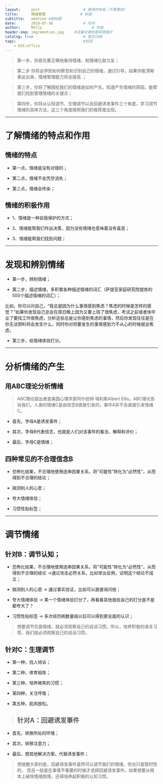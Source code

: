 ```yaml
---
layout:     post   				    # 使用的布局（不需要改）
title:      情绪管理 				# 标题
subtitle:   emotion #副标题
date:       2018-07-30 				# 时间
author:     Molly 						# 作者
header-img: img/emotion.jpg 	#这篇文章标题背景图片
catalog: true 						# 是否归档
tags:								#标签
    - 03S:office
---
```


> 第一步，你首先要正确地看待情绪，和情绪化敌为友；

> 第二步 你将会学到如何察觉和识别自己的情绪，通过引导，如果你能清晰表达出来，情绪管理能力将会提高 ；

> 第三步，你将了解困扰我们的情绪是如何产生。知道产生情绪的原因，能帮我们找到管理情绪的关键点；

> 第四步，你将从认知调节、生理调节以及回避诱发事件三个角度，学习调节情绪的具体方法，这三个角度按照我们的推荐度出现。

***
# 了解情绪的特点和作用


## 情绪的特点

* 第一点，情绪是没有对错的；

* 第二点，情绪不会凭空消失；

* 第三点，情绪会传染；

## 情绪的积极作用

* 1、情绪是一种自我保护的方式；

* 2、情绪能帮我们作出决策，因为没有情绪也意味着没有喜恶；

* 3、情绪能帮我们找到问题；


***

# 发现和辨别情绪

* 第一步，辨别情绪；


* 第二步，描述情绪，多积累各种描述情绪的词汇（萨提亚家庭研究院提炼的500个描述情绪的词汇）；

比如，你可以问自己，“我总是因为什么事倩感到焦虑？焦虑的时候是怎样的感 觉？”如果你发现自己总会在周日晚上因为又要上班了很焦虑，考试之前或者快毕业了要找工作很焦虑，分析这些总是让你感到焦虑的事倩，然后你发现往往是在 你无法预料将会发生什么，同时你对将要发生的事倩感到力不从心的时候就会焦虑。


* 第三步，给情绪体验打分。



***

# 分析情绪的产生

## 用ABC理论分析情绪

> ABC理论提出者是美国心理学家阿尔伯特·埃利斯Albert Ellis。ABC理论告诉我们，人类的情绪C是由信念B直接引发的，事件A并不会直接引发情绪C。

* 首先，字母A是诱发事件；

* 其次，字母B代表信念，也就是人们对该事件的看法、解释和评价；

* 最后，字母C是情绪；



## 四种常见的不合理信念B

* 恐怖化结果，不合理地使用连串因果关系，将“可能性”转化为“必然性”，从而得到不合理的结论；

* 揣测别人的心思；

* 夸大情绪体验；

* 习惯性贴标签；



***


# 调节情绪

## 针对B：调节认知；

* 恐怖化结果，不合理地使用连串因果关系，将“可能性”转化为“必然性”，从而得到不合理的结论 →通过攻击必然关系，比如举出反例，证明这个结论不成立；

* 揣测别人的心思 → 通过事实验证，比如可以直接询问他；

* 夸大情绪体验 → 某一个情绪体验打分了，再看看其他我给自己的打分是不是都夸大了？

* 习惯性贴标签 → 多次经历刷数量级以后可以得到更全面的认识；


> 想要调节负面情绪，就必须观察自己的说话习惯。所以，培养积极的语言习惯，我们就必须观察自己的说话习惯。

## 针对C：生理调节

* 第一种，找人倾诉；

* 第二种，体育锻炼；

* 第三种，培养微笑的习惯；

* 第四种，关注呼吸；

* 第五种，肌肉放松。


>## 针对A：回避诱发事件

* 首先，转换所处的环境；

* 其次，转移注意力；

* 最后，想其他解决方案，代替诱发事件；

> 想提醒大家的是，回避诱发事件虽然可以调节我们的情绪，但也只是暂时性的， 而且一般是在事情不重要的时候才选择回避诱发事件。如果想要从根本上破除情绪困境，还得培养起积极的认知习惯。
